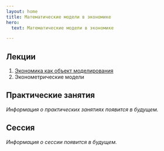 ```yaml
---
layout: home
title: Математические модели в экономике
hero:
  text: Математические модели в экономике

---
```


## Лекции

1. [Экономика как объект моделирования](./2025/lectures/01/)
2. Эконометрические модели

## Практические занятия

*Информация о практических занятиях появится в будущем.*

## Сессия

*Информация о сессии появится в будущем.*